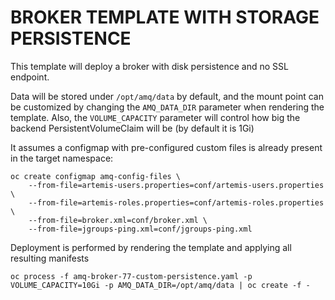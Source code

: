 # BROKER TEMPLATE WITH STORAGE PERSISTENCE

This template will deploy a broker with disk persistence and no SSL endpoint.

Data will be stored under `/opt/amq/data` by default, and the mount point can be customized by changing the `AMQ_DATA_DIR` parameter when rendering the template.
Also, the `VOLUME_CAPACITY` parameter will control how big the backend PersistentVolumeClaim will be (by default it is 1Gi)

It assumes a configmap with pre-configured custom files is already present in the target namespace:

```
oc create configmap amq-config-files \
    --from-file=artemis-users.properties=conf/artemis-users.properties \
    --from-file=artemis-roles.properties=conf/artemis-roles.properties \
    --from-file=broker.xml=conf/broker.xml \
    --from-file=jgroups-ping.xml=conf/jgroups-ping.xml
```

Deployment is performed by rendering the template and applying all resulting manifests

```
oc process -f amq-broker-77-custom-persistence.yaml -p VOLUME_CAPACITY=10Gi -p AMQ_DATA_DIR=/opt/amq/data | oc create -f -
```

